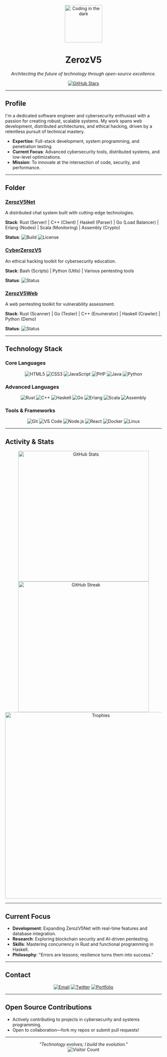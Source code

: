 <div align="center">
  <img src="https://media.giphy.com/media/v1.Y2lkPTc5MGI3NjExM3k5NmJjdjVtdmdzcmk1eWZhM3FocWJrcmR5dDJ2cTJ2NGxmcTBpaiZlcD12MV9pbnRlcm5hbF9naWZfYnlfaWQmY3Q9Zw/LMcZB1V2O8AWAkCpqH/giphy.gif" width="120" alt="Coding in the dark">
  <h1>ZerozV5</h1>
  <p><em>Architecting the future of technology through open-source excellence.</em></p>
  <a href="https://github.com/zerozv5/zerozv5"><img src="https://img.shields.io/github/stars/zerozv5/zerozv5?style=social" alt="GitHub Stars"></a>
</div>

---

## Profile
I'm a dedicated software engineer and cybersecurity enthusiast with a passion for creating robust, scalable systems. My work spans web development, distributed architectures, and ethical hacking, driven by a relentless pursuit of technical mastery.

- **Expertise**: Full-stack development, system programming, and penetration testing.
- **Current Focus**: Advanced cybersecurity tools, distributed systems, and low-level optimizations.
- **Mission**: To innovate at the intersection of code, security, and performance.

---

## Folder
<div>
  <h3><a href="./ZerozV5Net">ZerozV5Net</a></h3>
  <p>A distributed chat system built with cutting-edge technologies.</p>
  <p><strong>Stack</strong>: Rust (Server) | C++ (Client) | Haskell (Parser) | Go (Load Balancer) | Erlang (Nodes) | Scala (Monitoring) | Assembly (Crypto)</p>
  <p><strong>Status</strong>: <img src="https://img.shields.io/badge/Build-Passing-brightgreen" alt="Build"> <img src="https://img.shields.io/badge/License-MIT-blue" alt="License"></p>
</div>

<div>
  <h3><a href="./CyberZerozV5">CyberZerozV5</a></h3>
  <p>An ethical hacking toolkit for cybersecurity education.</p>
  <p><strong>Stack</strong>: Bash (Scripts) | Python (Utils) | Various pentesting tools</p>
  <p><strong>Status</strong>: <img src="https://img.shields.io/badge/Status-Active-blue" alt="Status"></p>
</div>

<div>
  <h3><a href="./ZerozV5Web">ZerozV5Web</a></h3>
  <p>A web pentesting toolkit for vulnerability assessment.</p>
  <p><strong>Stack</strong>: Rust (Scanner) | Go (Tester) | C++ (Enumerator) | Haskell (Crawler) | Python (Demo)</p>
  <p><strong>Status</strong>: <img src="https://img.shields.io/badge/Status-Active-blue" alt="Status"></p>
</div>

---

## Technology Stack
### Core Languages
<div align="center">
  <img src="https://img.shields.io/badge/HTML5-E34F26?style=flat-square&logo=html5&logoColor=white" alt="HTML5">
  <img src="https://img.shields.io/badge/CSS3-1572B6?style=flat-square&logo=css3&logoColor=white" alt="CSS3">
  <img src="https://img.shields.io/badge/JavaScript-F7DF1E?style=flat-square&logo=javascript&logoColor=black" alt="JavaScript">
  <img src="https://img.shields.io/badge/PHP-777BB4?style=flat-square&logo=php&logoColor=white" alt="PHP">
  <img src="https://img.shields.io/badge/Java-007396?style=flat-square&logo=java&logoColor=white" alt="Java">
  <img src="https://img.shields.io/badge/Python-3776AB?style=flat-square&logo=python&logoColor=white" alt="Python">
</div>

### Advanced Languages
<div align="center">
  <img src="https://img.shields.io/badge/Rust-000000?style=flat-square&logo=rust&logoColor=white" alt="Rust">
  <img src="https://img.shields.io/badge/C++-00599C?style=flat-square&logo=c%2B%2B&logoColor=white" alt="C++">
  <img src="https://img.shields.io/badge/Haskell-5D4F85?style=flat-square&logo=haskell&logoColor=white" alt="Haskell">
  <img src="https://img.shields.io/badge/Go-00ADD8?style=flat-square&logo=go&logoColor=white" alt="Go">
  <img src="https://img.shields.io/badge/Erlang-A90533?style=flat-square&logo=erlang&logoColor=white" alt="Erlang">
  <img src="https://img.shields.io/badge/Scala-DC322F?style=flat-square&logo=scala&logoColor=white" alt="Scala">
  <img src="https://img.shields.io/badge/Assembly-6E4C13?style=flat-square&logo=gnu&logoColor=white" alt="Assembly">
</div>

### Tools & Frameworks
<div align="center">
  <img src="https://img.shields.io/badge/Git-F05032?style=flat-square&logo=git&logoColor=white" alt="Git">
  <img src="https://img.shields.io/badge/VS_Code-007ACC?style=flat-square&logo=visual-studio-code&logoColor=white" alt="VS Code">
  <img src="https://img.shields.io/badge/Node.js-339933?style=flat-square&logo=nodedotjs&logoColor=white" alt="Node.js">
  <img src="https://img.shields.io/badge/React-61DAFB?style=flat-square&logo=react&logoColor=black" alt="React">
  <img src="https://img.shields.io/badge/Docker-2496ED?style=flat-square&logo=docker&logoColor=white" alt="Docker">
  <img src="https://img.shields.io/badge/Linux-FCC624?style=flat-square&logo=linux&logoColor=black" alt="Linux">
</div>

---

## Activity & Stats
<div align="center">
  <img src="https://github-readme-stats.vercel.app/api?username=zerozv5&show_icons=true&theme=dracula&hide_border=true&count_private=true" alt="GitHub Stats" width="420">
  <img src="https://github-readme-streak-stats.herokuapp.com/?user=zerozv5&theme=dracula&hide_border=true" alt="GitHub Streak" width="420">
  <img src="https://github-profile-trophy.vercel.app/?username=zerozv5&theme=onedark&no-frame=true&column=6" alt="Trophies" width="600">
</div>

---

## Current Focus
- **Development**: Expanding ZerozV5Net with real-time features and database integration.
- **Research**: Exploring blockchain security and AI-driven pentesting.
- **Skills**: Mastering concurrency in Rust and functional programming in Haskell.
- **Philosophy**: "Errors are lessons; resilience turns them into success."

---

## Contact
<div align="center">
  <a href="mailto:zeroz.vi5@gmail.com"><img src="https://img.shields.io/badge/Email-zeroz.vi5@gmail.com-0078D4?style=flat-square&logo=microsoft-outlook&logoColor=white" alt="Email"></a>
  <a href="https://x.com/AgilSieroz"><img src="https://img.shields.io/badge/X-@zerozv5-1DA1F2?style=flat-square&logo=twitter&logoColor=white" alt="Twitter"></a>
  <a href="[link-portfolio-kalau-ada]"><img src="https://img.shields.io/badge/Portfolio-Visit-FF6C37?style=flat-square&logo=web&logoColor=white" alt="Portfolio"></a>
</div>

---

## Open Source Contributions
- Actively contributing to projects in cybersecurity and systems programming.
- Open to collaboration—fork my repos or submit pull requests!

---

<div align="center">
  <em>"Technology evolves; I build the evolution."</em><br>
  <img src="https://visitor-badge.laobi.icu/badge?page_id=zerozv5.zerozv5&left_color=black&right_color=purple" alt="Visitor Count">
</div>
